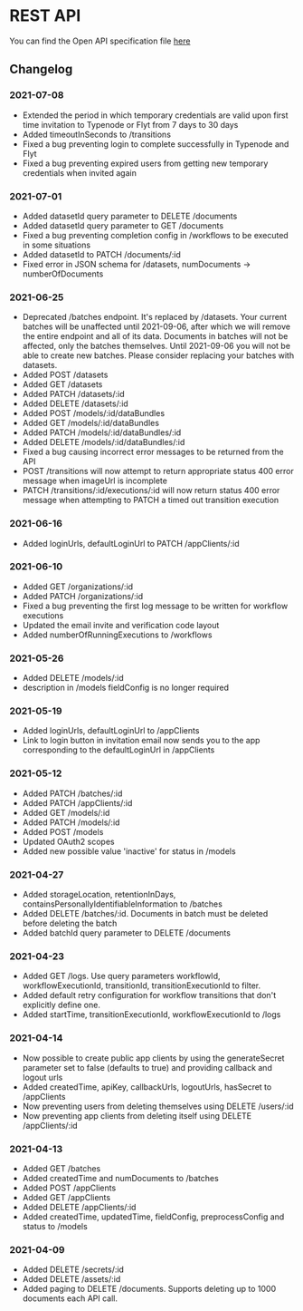 # REST API

You can find the Open API specification file [here](https://raw.githubusercontent.com/LucidtechAI/las-docs/master/reference/restapi/oas.json)​

## Changelog <a id="changelog"></a>

### 2021-07-08 <a id="2021-07-08"></a>

* Extended the period in which temporary credentials are valid upon first time invitation to Typenode or Flyt from 7 days to 30 days
* Added timeoutInSeconds to /transitions
* Fixed a bug preventing login to complete successfully in Typenode and Flyt
* Fixed a bug preventing expired users from getting new temporary credentials when invited again

### 2021-07-01 <a id="2021-07-01"></a>

* Added datasetId query parameter to DELETE /documents
* Added datasetId query parameter to GET /documents
* Fixed a bug preventing completion config in /workflows to be executed in some situations
* Added datasetId to PATCH /documents/:id
* Fixed error in JSON schema for /datasets, numDocuments -&gt; numberOfDocuments

### 2021-06-25 <a id="2021-06-25"></a>

* Deprecated /batches endpoint. It's replaced by /datasets. Your current batches will be unaffected until 2021-09-06, after which we will remove the entire endpoint and all of its data. Documents in batches will not be affected, only the batches themselves. Until 2021-09-06 you will not be able to create new batches. Please consider replacing your batches with datasets.
* Added POST /datasets
* Added GET /datasets
* Added PATCH /datasets/:id
* Added DELETE /datasets/:id
* Added POST /models/:id/dataBundles
* Added GET /models/:id/dataBundles
* Added PATCH /models/:id/dataBundles/:id
* Added DELETE /models/:id/dataBundles/:id
* Fixed a bug causing incorrect error messages to be returned from the API
* POST /transitions will now attempt to return appropriate status 400 error message when imageUrl is incomplete
* PATCH /transitions/:id/executions/:id will now return status 400 error message when attempting to PATCH a timed out transition execution

### 2021-06-16 <a id="2021-06-16"></a>

* Added loginUrls, defaultLoginUrl to PATCH /appClients/:id

### 2021-06-10 <a id="2021-06-10"></a>

* Added GET /organizations/:id
* Added PATCH /organizations/:id
* Fixed a bug preventing the first log message to be written for workflow executions
* Updated the email invite and verification code layout
* Added numberOfRunningExecutions to /workflows

### 2021-05-26 <a id="2021-05-26"></a>

* Added DELETE /models/:id
* description in /models fieldConfig is no longer required

### 2021-05-19 <a id="2021-05-19"></a>

* Added loginUrls, defaultLoginUrl to /appClients
* Link to login button in invitation email now sends you to the app corresponding to the defaultLoginUrl in /appClients

### 2021-05-12 <a id="2021-05-12"></a>

* Added PATCH /batches/:id
* Added PATCH /appClients/:id
* Added GET /models/:id
* Added PATCH /models/:id
* Added POST /models
* Updated OAuth2 scopes
* Added new possible value 'inactive' for status in /models

### 2021-04-27 <a id="2021-04-27"></a>

* Added storageLocation, retentionInDays, containsPersonallyIdentifiableInformation to /batches
* Added DELETE /batches/:id. Documents in batch must be deleted before deleting the batch
* Added batchId query parameter to DELETE /documents

### 2021-04-23 <a id="2021-04-23"></a>

* Added GET /logs. Use query parameters workflowId, workflowExecutionId, transitionId, transitionExecutionId to filter.
* Added default retry configuration for workflow transitions that don't explicitly define one.
* Added startTime, transitionExecutionId, workflowExecutionId to /logs

### 2021-04-14 <a id="2021-04-14"></a>

* Now possible to create public app clients by using the generateSecret parameter set to false \(defaults to true\) and providing callback and logout urls
* Added createdTime, apiKey, callbackUrls, logoutUrls, hasSecret to /appClients
* Now preventing users from deleting themselves using DELETE /users/:id
* Now preventing app clients from deleting itself using DELETE /appClients/:id

### 2021-04-13 <a id="2021-04-13"></a>

* Added GET /batches
* Added createdTime and numDocuments to /batches
* Added POST /appClients
* Added GET /appClients
* Added DELETE /appClients/:id
* Added createdTime, updatedTime, fieldConfig, preprocessConfig and status to /models

### 2021-04-09 <a id="2021-04-09"></a>

* Added DELETE /secrets/:id
* Added DELETE /assets/:id
* Added paging to DELETE /documents. Supports deleting up to 1000 documents each API call.

